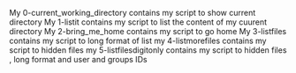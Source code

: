 My 0-current_working_directory contains my  script to show current directory
My 1-listit contains my  script to list the content of my cuurent directory 
My 2-bring_me_home contains my script to go home
My 3-listfiles contains my script to long format of list
my 4-listmorefiles  contains my script to hidden files
my 5-listfilesdigitonly contains my script to hidden files , long format and user and groups IDs 
